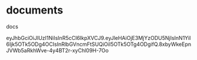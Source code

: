 # documents
docs

eyJhbGciOiJIUzI1NiIsInR5cCI6IkpXVCJ9.eyJleHAiOjE3MjYzODU5NjIsInN1YiI6Ijk5OTk5ODg4OCIsInRlbGVncmFtSUQiOiI5OTk5OTg4ODgifQ.8xbyWkeEpnJVWb5aRkhWve-4y4BT2r-xyChl09H-7Oo
